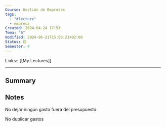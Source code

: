 ```yaml
---
Course: Gestión de Empresas
tags:
  - "#lecture"
  - empresa
Created: 2024-04-24 17:53
Tema: "6"
modified: 2024-06-21T15:56:21+02:00
Status: 🟨
Semester: 4
---
```

Links:: [[My Lectures]]
___

## Summary

## Notes

No dejar ningún gasto fuera del presupuesto

No duplicar gastos

